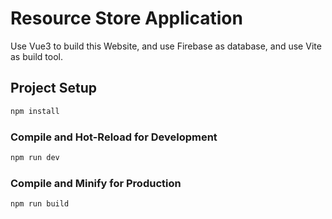 # Resource Store Application

Use Vue3 to build this Website, and use Firebase as database, and use Vite as build tool.

## Project Setup

```sh
npm install
```

### Compile and Hot-Reload for Development

```sh
npm run dev
```

### Compile and Minify for Production

```sh
npm run build
```
